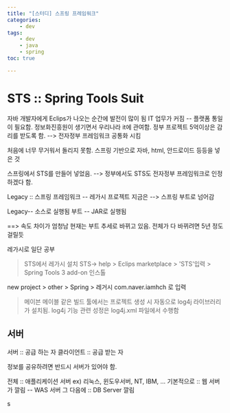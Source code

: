 ```yaml
---
title: "[스터디] 스프링 프레임워크"
categories:
    - dev
tags:
    - dev
    - java 
    - spring
toc: true

---
```


# STS :: Spring Tools Suit

자바 개발자에게 Eclips가 나오는 순간에 발전이 많이 됨
IT 업무가 커짐 -- 플랫폼 통일이 필요함.
정보화진흥원이 생기면서 우리나라 it에 관여함. 
정부 프로젝트 5억이상은 감리를 받도록 함.
--> 전자정부 프레임워크 공통화 시킴

처음에 너무 무거워서 돌리지 못함.
스프링 기반으로 자바, html, 안드로이드 등등을 넣은 것

스프링에서 STS를 만들어 넣었음.
--> 정부에서도 STS도 전자정부 프레임워크로 인정하겠다 함.

Legacy :: 스프링 프레임워크 -- 레가시 프로젝트 
지금은 --> 스프링 부트로 넘어감

Legacy-- 소스로 실행됨
부트 -- JAR로 실행됨

==> 속도 차이가 엄청남 
현재는 부트 추세로 바뀌고 있음.
전체가 다 바뀌려면 5년 정도 걸릴듯

레가시로 일단 공부



> STS에서 레가시 설치
STS-> help > Eclips marketplace > 'STS'입력 > Spring Tools 3 add-on 인스톨

new project > other > Spring > 레거시 
com.naver.iamhch 로 입력


> 메이븐
메이블 같은 빌드 툴에서는 프로젝트 생성 시 자동으로 log4j 라이브러리가 설치됨.
log4j 기능 관련 성정은 log4j.xml 파일에서 수행함

## 서버
서버 :: 공급 하는 자
클라이언트 :: 공급 받는 자

정보를 공유하려면 반드시 서버가 있어야 함.

전체 :: 애플리케이션 서버 ex) 리눅스, 윈도우서버, NT, IBM, ...
기본적으로 :: 웹 서버가 깔림 -- WAS 서버 
그 다음에 :: DB Server 깔림

s



<!--stackedit_data:
eyJoaXN0b3J5IjpbMTk3Mzc2MDUxNiw3MTkxMzE3NjUsLTE4OT
k2NjM4NDNdfQ==
-->